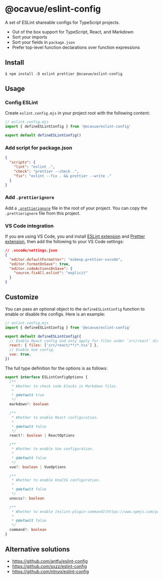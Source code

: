 # @ocavue/eslint-config

A set of ESLint shareable configs for TypeScript projects.

- Out of the box support for TypeScript, React, and Markdown
- Sort your imports
- Sort your fields in `package.json`
- Prefer top-level function declarations over function expressions

## Install

```
$ npm install -D eslint prettier @ocavue/eslint-config
```

## Usage

### Config ESLint

Create `eslint.config.mjs` in your project root with the following content:

```js
// eslint.config.mjs
import { defineESLintConfig } from '@ocavue/eslint-config'

export default defineESLintConfig()
```

### Add script for package.json

```json
{
  "scripts": {
    "lint": "eslint .",
    "check": "prettier --check .",
    "fix": "eslint --fix . && prettier --write ."
  }
}
```

### Add `.prettierignore`

Add a [`.prettierignore`](https://prettier.io/docs/en/ignore.html#ignoring-files-prettierignore) file in the root of your project. You can copy the `.prettierignore` file from this project.

### VS Code integration

If you are using VS Code, you and install [ESLint extension](https://marketplace.visualstudio.com/items?itemName=dbaeumer.vscode-eslint) and [Prettier extension](https://marketplace.visualstudio.com/items?itemName=esbenp.prettier-vscode), then add the following to your VS Code settings:

```json
// .vscode/settings.json
{
  "editor.defaultFormatter": "esbenp.prettier-vscode",
  "editor.formatOnSave": true,
  "editor.codeActionsOnSave": {
    "source.fixAll.eslint": "explicit"
  }
}
```

## Customize

You can pass an optional object to the `defineESLintConfig` function to enable or disable the configs. Here is an example:

```js
// eslint.config.mjs
import { defineESLintConfig } from '@ocavue/eslint-config'

export default defineESLintConfig({
  // Enable React config and only apply for files under `src/react` directory.
  react: { files: ['src/react/**/*.tsx'] },
  // Enable Vue config.
  vue: true,
})
```

The full type definition for the options is as follows:

```ts
export interface ESLintConfigOptions {
  /**
   * Whether to check code blocks in Markdown files.
   *
   * @default true
   */
  markdown?: boolean

  /**
   * Whether to enable React configuration.
   *
   * @default false
   */
  react?: boolean | ReactOptions

  /**
   * Whether to enable Vue configuration.
   *
   * @default false
   */
  vue?: boolean | VueOptions

  /**
   * Whether to enable UnoCSS configuration.
   *
   * @default false
   */
  unocss?: boolean

  /**
   * Whether to enable [eslint-plugin-command](https://www.npmjs.com/package/eslint-plugin-command) configuration.
   *
   * @default false
   */
  command?: boolean
}
```

## Alternative solutions

- https://github.com/antfu/eslint-config
- https://github.com/sxzz/eslint-config
- https://github.com/ntnyq/eslint-config
